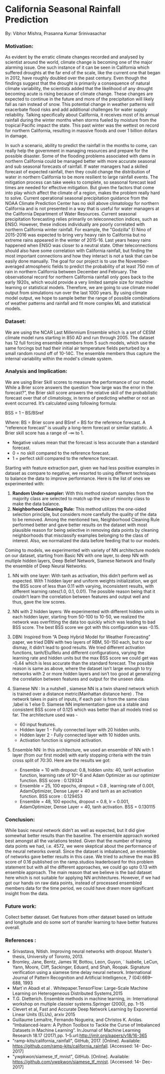 # California Seasonal Rainfall Prediction

By: Vibhor Mishra, Prasanna Kumar Srinivasachar



### Motivation: 

As evident by the erratic climate changes recorded and analysed by scientist around the world, climate change is becoming one of the major alarming issue. One such instance of it can be seen in California which suffered droughts at the far end of the scale, like the current one that began in 2012, have roughly doubled over the past century. Even though the findings suggest that the drought is primarily a consequence of natural climate variability, the scientists added that the likelihood of any drought becoming acute is rising because of climate change. These changes are expected to continue in the future and more of the precipitation will likely fall as rain instead of snow. This potential change in weather patterns will exacerbate flood risks and add additional challenges for water supply reliability. Talking specifically about California, it receives most of its annual rainfall during the winter months when storms fueled by moisture from the tropical Pacific impact the state. This past winter was the wettest on record for northern California, resulting in massive floods and over 1 billion dollars in damage. 

In such a scenario, ability to predict the rainfall in the months to come, can really help the government in managing resources and prepare for the possible disaster. Some of the flooding problems associated with dams in northern California could be managed better with more accurate seasonal and sub seasonal forecasts of rainfall. If water managers had a skilled forecast of expected rainfall, then they could change the distribution of water in northern California to be more resilient to large rainfall events. The mitigation process can take weeks to complete, so seasonal forecast lead times are needed for effective mitigation. But given the factors that come into play which affect the climate of a region, makes the problem really hard to solve. Current operational seasonal precipitation guidance from the NOAA Climate Prediction Center has no skill above climatology for northern California and is not presented in a way that is useful for water managers at the California Department of Water Resources. Current seasonal precipitation forecasting relies primarily on teleconnection indices, such as ENSO. However, these indices individually are poorly correlated with northern California winter rainfall. For example, the "Godzilla" El Nino of 2015-2016 was expected to bring very heavy rain to California but no extreme rains appeared in the winter of 2015-16. Last years heavy rains happened when ENSO was closer to a neutral state. Other teleconnections should also have some correlation with California rainfall, but finding the most important connections and how they interact is not a task that can be easily done manually.
The goal for our project is to use the November-averaged atmospheric fields to predict the probability of at least 750 mm of rain in northern California between December and February. The observational record for northern California rainfall only goes back to the early 1920s, which would provide a very limited sample size for machine learning or statistical models. Therefore, we are going to use climate model output from simulations run over the last 1000 years. By using climate model output, we hope to sample better the range of possible combinations of weather patterns and rainfall and fit more complex ML and statistical models.

### Dataset:

We are using the NCAR Last Millennium Ensemble which is a set of CESM climate model runs starting in 850 AD and run through 2005. The dataset has 12 full forcing ensemble members from 5 such models, which use the same forcings but had their initial air temperature fields perturbed by a small random round off of 10-14C. The ensemble members thus capture the internal variability within the model's climate system. 

### Analysis and Implication:

We are using Brier Skill scores to measure the performance of our model. While a Brier score answers the question “how large was the error in the forecast?”, the Brier skill score answers the relative skill of the probabilistic forecast over that of climatology, in terms of predicting whether or not an event occurred. It’s calculated using following formula:

BSS = 1 – BS/BSref

Where: BS = Brier score and BSref = BS for the reference forecast.
A “reference forecast” is usually a long-term forecast or similar statistic. A Brier skill score has a range of -∞ to 1.
* Negative values mean that the forecast is less accurate than a standard forecast.
* 0 = no skill compared to the reference forecast.
* 1 = perfect skill compared to the reference forecast.


Starting with feature extraction part, given we had less positive examples in dataset as compare to negative, we resorted to using different techniques to balance the data to improve performance. Here is the list of ones we experimented with:
   1. **Random Under-sampler:** With this method random samples from the majority class are selected to match up the size of minority class to make the data balance.
   2. **Neighborhood Cleaning Rule:** This method utilizes the one-sided selection principle, but considers more carefully the quality of the data to be removed. 
Among the mentioned two, Neighborhood Cleaning Rule performed better and gave better results on the dataset with most plausible reason for being selective in removing data points by cleaning neighborhoods that misclassify examples belonging to the class of interest. Also, we normalized the data before feeding that to our models.

Coming to models, we experimented with variety of NN architecture models on our dataset, starting from Basic NN with one layer, to deep NN with multiple hidden layers, Deep Belief Network, Siamese Network and finally the ensemble of Deep Neural Networks.

   1. NN with one layer: With tanh as activation, this didn’t perform well as expected. With 1 hidden layer and uniform weights initialization, we got the BSS score of less than 0.11 with varying, inconsistent results, with different learning rates(1.0, 0.1, 0.01). The possible reason being that it couldn’t learn the correlation between features and output well and thus, gave the low scores.

   2. NN with 2 hidden layers: We experimented with different hidden units in each hidden layer, starting from 50-100 to 10-50, we realized the network was overfitting the data too quickly which was leading to bad BSS score. The best BSS score we got with this configuration was -0.15.

   3. DBN: Inspired from “A Deep Hybrid Model for Weather Forecasting” paper, we tried DBN with two layers of RBM, 50-150 each, but to our dismay, it didn’t lead to good results. We tried different activation functions, tanh/Elu/Relu and different configurations, varying the learning rate and hidden units but the max BSS score we could get was -0.44 which is less accurate than the standard forecast. The possible reason is same as above, where the dataset isn’t large enough to try networks with 2 or more hidden layers and isn’t too good at generalizing the correlation between features and output for the unseen data. 

   4. Siamese NN : In a nutshell , siamese NN is a twin shared network which is trained over a distance metric(Manhattan distance here) . The network takes in pairs of inputs, if each pair is from the same class ,label is 1 else 0.
Siamese NN implementation gave us a stable and consistent BSS score of 0.125 which was better than all models tried so far. The architecture used was -
      * 60 input features.
      * Hidden layer 1 - Fully connected layer with 20 hidden units.
      * Hidden layer 2 - Fully connected layer with 10 hidden units.
      * Activation function is sigmoid activation.

   5. Ensemble NN: In this architecture, we used an ensemble of NN with 1 layer (from our first model) with early stopping criteria with the train cross split of 70:30. Here are the results we got:
      * Ensemble = 10 with dropout: 0.8, hidden units: 40, tanH activation function, learning rate of 10^-6  and Adam Optimizer as our optimizer function. BSS score : 0.129324 
      * Ensemble = 25, 100 epochs, dropout = 0.8 , learning rate of 0.001, AdamOptimizer, Dense Layer = 40 and tanh as an activation function. BSS score : 0.129453 
      * Ensemble = 48, 100 epochs, dropout = 0.8, lr = 0.001, AdamOptimizer, Dense Layer = 40,  tanh activation. BSS = 0.130115



### Conclusion:
   While basic neural network didn’t as well as expected, but it did give somewhat better results than the baseline. The ensemble approach worked best amongst all the variations tested. Given that the number of training data points we had, i.e. 4572, we were skeptical about the performance of the neural networks overall. Since the dataset is imbalanced, an ensemble of networks gave better results in this case.
   We tried to achieve the max BS score of 0.16 published on the ramp.studios leaderboard for this problem statement but with all the different approaches, we could go upto 0.13 with ensemble approach. The main reason that we believe is the bad dataset here which is not suitable for applying NN architectures. However, if we had got our hands on raw data points, instead of processed ensembled members data for the time period, we could have drawn more significant insight from the data.

### Future work:
Collect better dataset.
Get features from other dataset based on latitude and longitude and do some sort of transfer learning to have better features overall.

### References :
* Srivastava, Nitish. Improving neural networks with dropout. Master’s thesis, University of Toronto, 2013.
* Bromley, Jane, Bentz, James W, Bottou, Leon, Guyon, ´ Isabelle, LeCun, Yann, Moore, Cliff, Sackinger, Eduard, and Shah, Roopak. Signature verification using a siamese time delay neural network. International Journal of Pattern Recognition and Artificial Intelligence, 7 (04):669–688, 1993
* Mart´ın Abadi et al . Whitepaper.TensorFlow: Large-Scale Machine Learning on Heterogeneous Distributed Systems,2015
* T.G. Dietterich. Ensemble methods in machine learning, in: International workshop on multiple classier systems.Springer (2000), pp. 1–15
* Clevert et al, Fast and Accurate Deep Network Learning by Exponential Linear Units (ELUs), arxiv 2015
* Guillaume Lemaître, Fernando Nogueira, and Christos K. Aridas. “Imbalanced-learn: A Python Toolbox to Tackle the Curse of Imbalanced Datasets in Machine Learning”. In:Journal of Machine Learning Research 18.17 (2017),pp. 1–5.url:http://jmlr.org/papers/v18/16-365
* "ramp-kits/california_rainfall", GitHub, 2017. [Online]. Available: https://github.com/ramp-kits/california_rainfall. [Accessed: 14- Dec- 2017]
* "ywpkwon/siamese_tf_mnist", GitHub. [Online]. Available: https://github.com/ywpkwon/siamese_tf_mnist. [Accessed: 14- Dec- 2017]
